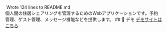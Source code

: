  Wrote 124 lines to README.md                                                                                          
     個人間の住居シェアリングを管理するためのWebアプリケーションです。予約管理、ゲスト管理、メッセージ機能などを提供します。
     ## 🚀 デモ
     [デモサイトはこちら](https://k3housedesign.github.io/share/index.html)
